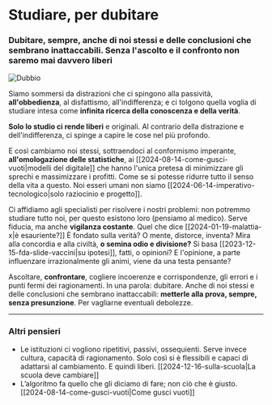 # Studiare, per dubitare

### Dubitare, sempre, anche di noi stessi e delle conclusioni che sembrano inattaccabili. Senza l'ascolto e il confronto non saremo mai davvero liberi

![Dubbio](dubbio.jpg)

Siamo sommersi da distrazioni che ci spingono alla passività, **all'obbedienza**, al disfattismo, all'indifferenza; e ci tolgono quella voglia di studiare intesa come **infinita ricerca della conoscenza e della verità**.

**Solo lo studio ci rende liberi** e originali. Al contrario della distrazione e dell'indifferenza, ci spinge a capire le cose nel più profondo.

E così cambiamo noi stessi, sottraendoci al conformismo imperante, **all'omologazione delle statistiche**, ai [[2024-08-14-come-gusci-vuoti|modelli del digitale]] che hanno l'unica pretesa di minimizzare gli sprechi e massimizzare i profitti. Come se si potesse ridurre tutto il senso della vita a questo. Noi esseri umani non siamo [[2024-06-14-imperativo-tecnologico|solo raziocinio e progetto]].

Ci affidiamo agli specialisti per risolvere i nostri problemi: non potremmo studiare tutto noi, per questo esistono loro (pensiamo al medico). Serve fiducia, ma anche **vigilanza costante**. Quel che dice [[2024-01-19-malattia-x|è esauriente?]] È fondato sulla verità? O mente, distorce, inventa? Mira alla concordia e alla civiltà, **o semina odio e divisione?** Si basa [[2023-12-15-fda-slide-vaccini|su ipotesi]], fatti, o opinioni? E l'opinione, a parte influenzare irrazionalmente gli animi, viene da una testa pensante?

Ascoltare, **confrontare**, cogliere incoerenze e corrispondenze, gli errori e i punti fermi dei ragionamenti. In una parola: dubitare. Anche di noi stessi e delle conclusioni che sembrano inattaccabili: **metterle alla prova, sempre, senza presunzione**. Per vagliarne eventuali debolezze.

---
### Altri pensieri

- Le istituzioni ci vogliono ripetitivi, passivi, ossequienti. Serve invece cultura, capacità di ragionamento. Solo così si è flessibili e capaci di adattarsi al cambiamento. E quindi liberi. [[2024-12-16-sulla-scuola|La scuola deve cambiare]]
- L’algoritmo fa quello che gli diciamo di fare; non ciò che è giusto. [[2024-08-14-come-gusci-vuoti|Come gusci vuoti]]